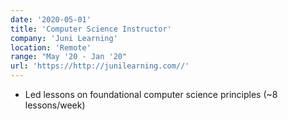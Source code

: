 ```yaml
---
date: '2020-05-01'
title: 'Computer Science Instructor'
company: 'Juni Learning'
location: 'Remote'
range: "May '20 - Jan '20" 
url: 'https://http://junilearning.com//'
---
```


- Led lessons on foundational computer science principles (~8 lessons/week)
